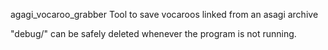 agagi_vocaroo_grabber
Tool to save vocaroos linked from an asagi archive

"debug/" can be safely deleted whenever the program is not running.